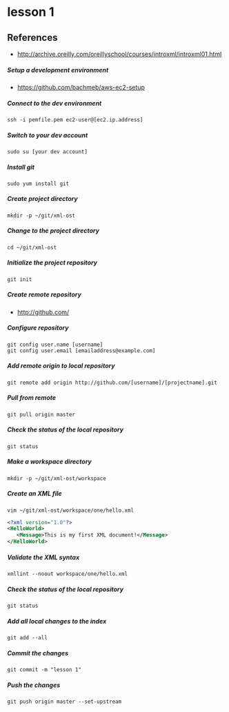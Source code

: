 # lesson 1

## References
* http://archive.oreilly.com/oreillyschool/courses/introxml/introxml01.html

##### Setup a development environment
* https://github.com/bachmeb/aws-ec2-setup

##### Connect to the dev environment
	ssh -i pemfile.pem ec2-user@[ec2.ip.address]

##### Switch to your dev account
	sudo su [your dev account]

##### Install git
	sudo yum install git
	
##### Create project directory
	mkdir -p ~/git/xml-ost

##### Change to the project directory
	cd ~/git/xml-ost

##### Initialize the project repository
	git init

##### Create remote repository
* http://github.com/

##### Configure repository
	git config user.name [username]
	git config user.email [emailaddress@example.com]

##### Add remote origin to local repository
	git remote add origin http://github.com/[username]/[projectname].git

##### Pull from remote
	git pull origin master

##### Check the status of the local repository 
	git status

##### Make a workspace directory
	mkdir -p ~/git/xml-ost/workspace
	
##### Create an XML file
```
vim ~/git/xml-ost/workspace/one/hello.xml
```

```xml
<?xml version="1.0"?>
<HelloWorld>
   <Message>This is my first XML document!</Message>
</HelloWorld>
```

##### Validate the XML syntax
    xmllint --noout workspace/one/hello.xml

##### Check the status of the local repository 
    git status
    
##### Add all local changes to the index
    git add --all

##### Commit the changes
    git commit -m "lesson 1"

##### Push the changes
    git push origin master --set-upstream

